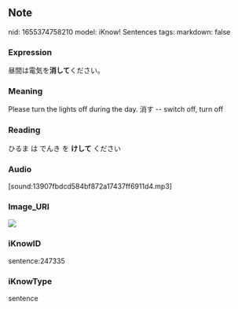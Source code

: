 ## Note
nid: 1655374758210
model: iKnow! Sentences
tags: 
markdown: false

### Expression
昼間は電気を<b>消して</b>ください。

### Meaning
Please turn the lights off during the day.
消す -- switch off, turn off

### Reading
ひるま は でんき を <b>けして</b> ください

### Audio
[sound:13907fbdcd584bf872a17437ff6911d4.mp3]

### Image_URI
<img src="9489ca5f9c408d12ff0143d3d5da33c7.jpg">

### iKnowID
sentence:247335

### iKnowType
sentence
